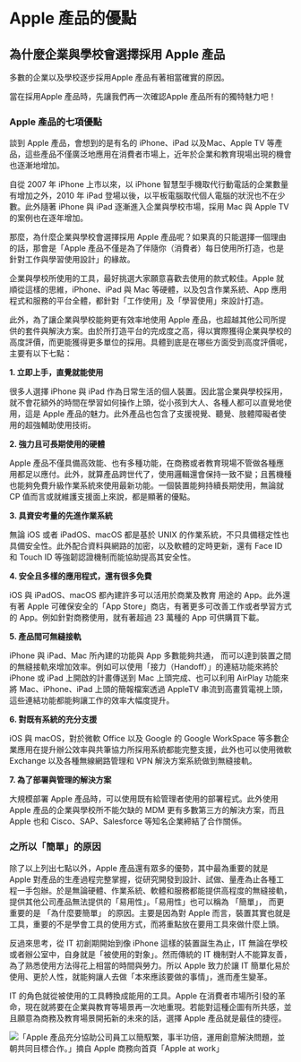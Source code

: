 # Apple 產品的優點

## 為什麼企業與學校會選擇採用 Apple 產品

多數的企業以及學校逐步採用Apple 產品有著相當確實的原因。

當在採用Apple 產品時，先讓我們再一次確認Apple 產品所有的獨特魅力吧！

### Apple 產品的七項優點
談到 Apple 產品，會想到的是有名的 iPhone、iPad 以及Mac、Apple TV 等產品，這些產品不僅廣泛地應用在消費者市場上，近年於企業和教育現場出現的機會也逐漸地增加。

自從 2007 年 iPhone 上市以來，以 iPhone 智慧型手機取代行動電話的企業數量有增加之外，2010 年 iPad 登場以後，以平板電腦取代個人電腦的狀況也不在少數。此外隨著 iPhone 與 iPad 逐漸進入企業與學校市場，採用 Mac 與 Apple TV 的案例也在逐年增加。

那麼，為什麼企業與學校會選擇採用 Apple 產品呢？如果真的只能選擇一個理由的話，那會是「Apple 產品不僅是為了伴隨你（消費者）每日使用所打造，也是針對工作與學習使用設計」的緣故。

企業與學校所使用的工具，最好挑選大家願意喜歡去使用的款式較佳。Apple 就順從這樣的思維，iPhone、iPad 與 Mac 等硬體，以及包含作業系統、App 應用程式和服務的平台全體，都針對「工作使用」及「學習使用」來設計打造。

此外，為了讓企業與學校能夠更有效率地使用 Apple 產品，也超越其他公司所提供的套件與解決方案。由於所打造平台的完成度之高，得以實際獲得企業與學校的高度評價，而更能獲得更多單位的採用。具體到底是在哪些方面受到高度評價呢，主要有以下七點：

**1. 立即上手，直覺就能使用**

很多人選擇 iPhone 與 iPad 作為日常生活的個人裝置。因此當企業與學校採用，就不會花額外的時間在學習如何操作上頭，從小孩到大人、各種人都可以直覺地使用，這是 Apple 產品的魅力。此外產品也包含了支援視覺、聽覺、肢體障礙者使用的超強輔助使用技術。

**2. 強力且可長期使用的硬體**

Apple 產品不僅具備高效能、也有多種功能，在商務或者教育現場不管做各種應用都足以應付。此外，就算產品跨世代了，使用邏輯還會保持一致不變；且舊機種也能夠免費升級作業系統來使用最新功能。一個裝置能夠持續長期使用，無論就 CP 值而言或就維護支援面上來說，都是顯著的優點。

**3. 具資安考量的先進作業系統**

無論 iOS 或者 iPadOS、macOS 都是基於 UNIX 的作業系統，不只具備穩定性也具備安全性。此外配合資料與網路的加密，以及軟體的定時更新，還有 Face ID 和 Touch ID 等強韌認證機制而能協助提高其安全性。

**4. 安全且多樣的應用程式，還有很多免費**

iOS 與 iPadOS、macOS 都內建許多可以活用於商業及教育 用途的 App。此外還有著 Apple 可確保安全的「App Store」商店，有著更多可改善工作或者學習方式的 App。例如針對商務使用，就有著超過 23 萬種的 App 可供購買下載。

**5. 產品間可無縫接軌**

iPhone 與 iPad、Mac 所內建的功能與 App 多數能夠共通，
而可以達到裝置之間的無縫接軌來增加效率。例如可以使用「接力（Handoff）」的連結功能來將於 iPhone 或 iPad 上開啟的計畫傳送到 Mac 上頭完成、也可以利用 AirPlay 功能來將 Mac、iPhone、iPad 上頭的簡報檔案透過 AppleTV 串流到高畫質電視上頭， 這些連結功能都能夠讓工作的效率大幅度提升。

**6. 對既有系統的充分支援**

iOS 與 macOS，對於微軟 Office 以及 Google 的 Google WorkSpace 等多數企業應用在提升辦公效率與共筆協力所採用系統都能完整支援，此外也可以使用微軟 Exchange 以及各種無線網路管理和 VPN 解決方案系統做到無縫接軌。

**7. 為了部署與管理的解決方案**

大規模部署 Apple 產品時，可以使用既有給管理者使用的部署程式。此外使用 Apple 產品的企業與學校所不能欠缺的 MDM 更有多數第三方的解決方案，而且 Apple 也和 Cisco、SAP、Salesforce 等知名企業締結了合作關係。

### 之所以「簡單」的原因

除了以上列出七點以外，Apple 產品還有眾多的優勢，其中最為重要的就是 Apple 對產品的生產過程完整掌握，從研究開發到設計、試做、量產為止各種工程一手包辦。於是無論硬體、作業系統、軟體和服務都能提供高程度的無縫接軌，提供其他公司產品無法提供的「易用性」。「易用性」也可以稱為 「簡單」， 而更重要的是 「為什麼要簡單」 的原因。主要是因為對 Apple 而言，裝置其實也就是工具，重要的不是學會工具的使用方式，而將重點放在要用工具來做什麼上頭。

反過來思考，從 IT 初創期開始到像 iPhone 這樣的裝置誕生為止，IT 無論在學校或者辦公室中，自身就是「被使用的對象」。然而傳統的 IT 機制對人不能算友善，為了熟悉使用方法得花上相當的時間與勞力。所以 Apple 致力於讓 IT 簡單化易於使用、更於人性，就能夠讓人去做「本來應該要做的事情」，進而產生變革。

IT 的角色就從被使用的工具轉換成能用的工具。Apple 在消費者市場所引發的革命，現在就將要在企業與教育等場景再一次地重現。若能對這種企圖有所共感，並且願意為商務及教育場景開拓新的未來的話，選擇 Apple 產品就是最佳的捷徑。

![「Apple 產品充分協助公司員工以簡馭繁，事半功倍，運用創意解決問題，並朝共同目標合作。」摘自 Apple 商務向首頁「Apple at work」]()



